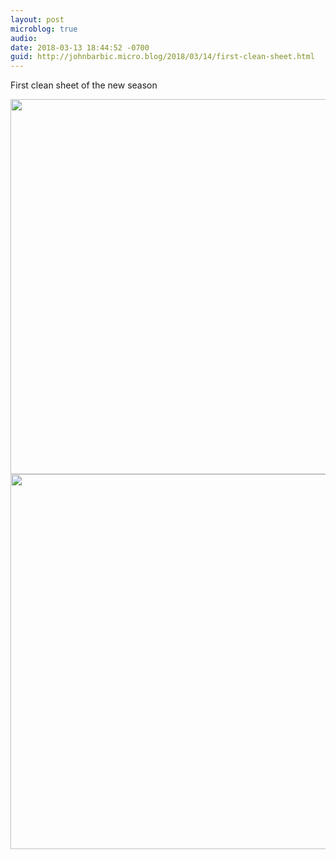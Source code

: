 ```yaml
---
layout: post
microblog: true
audio: 
date: 2018-03-13 18:44:52 -0700
guid: http://johnbarbic.micro.blog/2018/03/14/first-clean-sheet.html
---
```

First clean sheet of the new season

<img src="http://www.barbic.com/uploads/2018/b3cecfbcf0.jpg" width="600" height="600" /><img src="http://www.barbic.com/uploads/2018/8c648f2e1f.jpg" width="600" height="600" />
